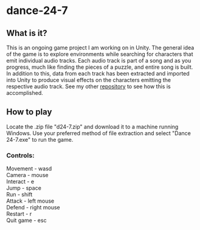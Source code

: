 # dance-24-7
## What is it?
This is an ongoing game project I am working on in Unity. The general idea of the game is to explore environments while searching for characters that emit individual audio tracks. Each audio track is part of a song and as you progress, much like finding the pieces of a puzzle, and entire song is built. In addition to this, data from each track has been extracted and imported into Unity to produce visual effects on the characters emitting the respective audio track. See my other [repository](https://github.com/TaylorRamsay/.wav-sample-extractor) to see how this is accomplished.

## How to play
Locate the .zip file "d24-7.zip" and download it to a machine running Windows. Use your preferred method of file extraction and select "Dance 24-7.exe" to run the game.
<br/> 
### Controls:
Movement - wasd
<br/> 
Camera - mouse
<br/> 
Interact - e
<br/> 
Jump - space
<br/> 
Run - shift
<br/> 
Attack - left mouse
<br/> 
Defend - right mouse
<br/> 
Restart - r
<br/> 
Quit game - esc
